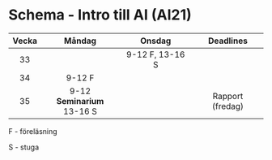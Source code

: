 # Schema - Intro till AI (AI21)

| Vecka |              Måndag              |     Onsdag      |    Deadlines     |
| :---: | :------------------------------: | :-------------: | :--------------: |
|  33   |                                  | 9-12 F, 13-16 S |                  |
|  34   |              9-12 F              |                 |                  |
|  35   | 9-12 **Seminarium** <br> 13-16 S |                 | Rapport (fredag) |

F - föreläsning

S - stuga
